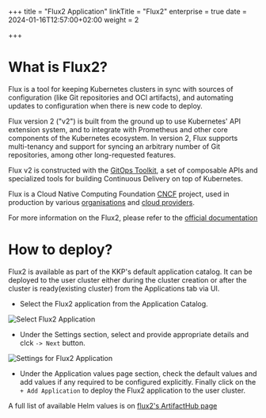 +++
title = "Flux2 Application"
linkTitle = "Flux2"
enterprise = true
date = 2024-01-16T12:57:00+02:00
weight = 2

+++

# What is Flux2?

Flux is a tool for keeping Kubernetes clusters in sync with sources of configuration (like Git repositories and OCI artifacts), and automating updates to configuration when there is new code to deploy.

Flux version 2 ("v2") is built from the ground up to use Kubernetes' API extension system, and to integrate with Prometheus and other core components of the Kubernetes ecosystem. In version 2, Flux supports multi-tenancy and support for syncing an arbitrary number of Git repositories, among other long-requested features.

Flux v2 is constructed with the [GitOps Toolkit](https://github.com/fluxcd/flux2?tab=readme-ov-file#gitops-toolkit), a set of composable APIs and specialized tools for building Continuous Delivery on top of Kubernetes.

Flux is a Cloud Native Computing Foundation [CNCF](https://www.cncf.io/) project, used in production by various [organisations](https://fluxcd.io/adopters/) and [cloud providers](https://fluxcd.io/ecosystem/).

For more information on the Flux2, please refer to the [official documentation](https://github.com/fluxcd-community/helm-charts)

# How to deploy?

Flux2 is available as part of the KKP's default application catalog. 
It can be deployed to the user cluster either during the cluster creation or after the cluster is ready(existing cluster) from the Applications tab via UI.

* Select the Flux2 application from the Application Catalog.

![Select Flux2 Application](/img/kubermatic/common/applications/default-app-catalog/01-select-application-flux2-app.png)

* Under the Settings section, select and provide appropriate details and clck `-> Next` button.

![Settings for Flux2 Application](/img/kubermatic/common/applications/default-app-catalog/02-settings-flux2-app.png)

* Under the Application values page section, check the default values and add values if any required to be configured explicitly. Finally click on the `+ Add Application` to deploy the Flux2 application to the user cluster.

A full list of available Helm values is on [flux2's ArtifactHub page](https://artifacthub.io/packages/helm/fluxcd-community/flux2)
